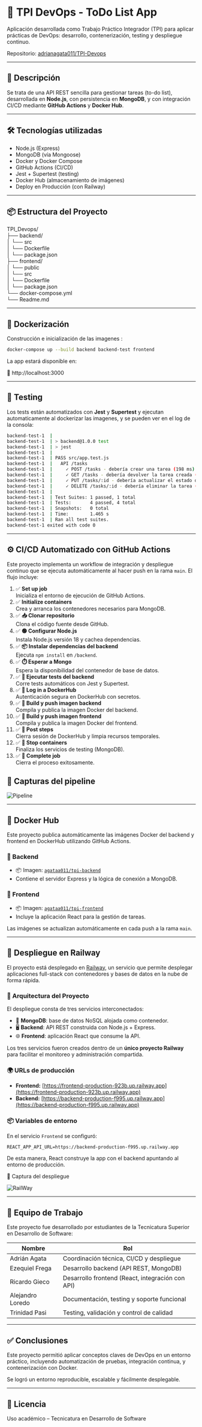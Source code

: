 # 📝 TPI DevOps - ToDo List App

Aplicación desarrollada como Trabajo Práctico Integrador (TPI) para aplicar prácticas de DevOps: desarrollo, contenerización, testing y despliegue continuo.

Repositorio: [adrianagata011/TPI-Devops](https://github.com/adrianagata011/TPI-Devops)

---

## 🚀 Descripción

Se trata de una API REST sencilla para gestionar tareas (to-do list), desarrollada en **Node.js**, con persistencia en **MongoDB**, y con integración CI/CD mediante **GitHub Actions** y **Docker Hub**.

---

## 🛠️ Tecnologías utilizadas

- Node.js (Express)
- MongoDB (vía Mongoose)
- Docker y Docker Compose
- GitHub Actions (CI/CD)
- Jest + Supertest (testing)
- Docker Hub (almacenamiento de imágenes)
- Deploy en Producción (con Railway)

---

## 📦 Estructura del Proyecto

TPI_Devops/<br>
├── backend/<br>
│ └── src<br>
│ └── Dockerfile<br>
│ └── package.json<br>
├── frontend/<br>
│ └── public<br>
│ └── src<br>
│ └── Dockerfile<br>
│ └── package.json<br>
└── docker-compose.yml<br>
└── Readme.md<br>

---

## 🐳 Dockerización

Construcción e inicialización de las imagenes :

```bash
docker-compose up --build backend backend-test frontend
```
La app estará disponible en:

📍 http://localhost:3000

---

## 🧪 Testing

Los tests están automatizados con **Jest** y **Supertest** y ejecutan automaticamente al dockerizar las imagenes, y se pueden ver en el log de la consola:

```bash
backend-test-1  |
backend-test-1  | > backend@1.0.0 test
backend-test-1  | > jest
backend-test-1  |
backend-test-1  | PASS src/app.test.js
backend-test-1  |   API /tasks
backend-test-1  |     ✓ POST /tasks - debería crear una tarea (198 ms)
backend-test-1  |     ✓ GET /tasks - debería devolver la tarea creada (26 ms)
backend-test-1  |     ✓ PUT /tasks/:id - debería actualizar el estado done (24 ms)
backend-test-1  |     ✓ DELETE /tasks/:id - debería eliminar la tarea (10 ms)
backend-test-1  |
backend-test-1  | Test Suites: 1 passed, 1 total
backend-test-1  | Tests:       4 passed, 4 total
backend-test-1  | Snapshots:   0 total
backend-test-1  | Time:        1.465 s
backend-test-1  | Ran all test suites.
backend-test-1 exited with code 0
```

---

## ⚙️ CI/CD Automatizado con GitHub Actions

Este proyecto implementa un workflow de integración y despliegue continuo que se ejecuta automáticamente al hacer push en la rama `main`. El flujo incluye:

1. ✅ **Set up job**  
   Inicializa el entorno de ejecución de GitHub Actions.
2. ✅ **Initialize containers**  
   Crea y arranca los contenedores necesarios para MongoDB.
3. ✅ **📥 Clonar repositorio**  
   Clona el código fuente desde GitHub.
4. ✅ **🟢 Configurar Node.js**  
   Instala Node.js versión 18 y cachea dependencias.
5. ✅ **📦 Instalar dependencias del backend**  
   Ejecuta `npm install` en `/backend`.
6. ✅ **⏱️ Esperar a Mongo**  
   Espera la disponibilidad del contenedor de base de datos.
7. ✅ **🧪 Ejecutar tests del backend**  
   Corre tests automáticos con Jest y Supertest.
8. ✅ **🔐 Log in a DockerHub**  
   Autenticación segura en DockerHub con secretos.
9. ✅ **🐳 Build y push imagen backend**  
   Compila y publica la imagen Docker del backend.
10. ✅ **🐳 Build y push imagen frontend**  
    Compila y publica la imagen Docker del frontend.
11. ✅ **🧹 Post steps**  
    Cierra sesión de DockerHub y limpia recursos temporales.
12. ✅ **🛑 Stop containers**  
    Finaliza los servicios de testing (MongoDB).
13. ✅ **🏁 Complete job**  
    Cierra el proceso exitosamente.

## 📸 Capturas del pipeline

![Pipeline](img/Captura-Pipeline.jpg)

---

## 🐳 Docker Hub

Este proyecto publica automáticamente las imágenes Docker del backend y frontend en DockerHub utilizando GitHub Actions.

### 🔹 Backend

- 📦 Imagen: [`agataa011/tpi-backend`](https://hub.docker.com/r/agataa011/tpi-backend)
- Contiene el servidor Express y la lógica de conexión a MongoDB.

### 🔹 Frontend

- 📦 Imagen: [`agataa011/tpi-frontend`](https://hub.docker.com/r/agataa011/tpi-frontend)
- Incluye la aplicación React para la gestión de tareas.

Las imágenes se actualizan automáticamente en cada push a la rama `main`.

---

## 🚀 Despliegue en Railway

El proyecto está desplegado en [Railway](https://railway.app/), un servicio que permite desplegar aplicaciones full-stack con contenedores y bases de datos en la nube de forma rápida.

### 🔧 Arquitectura del Proyecto

El despliegue consta de tres servicios interconectados:

- 🧠 **MongoDB**: base de datos NoSQL alojada como contenedor.
- 🖥️ **Backend**: API REST construida con Node.js + Express.
- 🌐 **Frontend**: aplicación React que consume la API.

Los tres servicios fueron creados dentro de un **único proyecto Railway** para facilitar el monitoreo y administración compartida.

### 🌍 URLs de producción

- **Frontend:** [https://frontend-production-923b.up.railway.app](https://frontend-production-923b.up.railway.app)
- **Backend:** [https://backend-production-f995.up.railway.app](https://backend-production-f995.up.railway.app)

### 📦 Variables de entorno

En el servicio `Frontend` se configuró:

```env
REACT_APP_API_URL=https://backend-production-f995.up.railway.app
```

De esta manera, React construye la app con el backend apuntando al entorno de producción.

📸 Captura del despliegue

![RailWay](img/Capura-RailWay.jpg)

---

## 👥 Equipo de Trabajo

Este proyecto fue desarrollado por estudiantes de la Tecnicatura Superior en Desarrollo de Software:

| Nombre              | Rol                       |
|---------------------|---------------------------|
| Adrián Agata        | Coordinación técnica, CI/CD y despliegue |
| Ezequiel Frega      | Desarrollo backend (API REST, MongoDB) |
| Ricardo Gieco       | Desarrollo frontend (React, integración con API) |
| Alejandro Loredo    | Documentación, testing y soporte funcional |
| Trinidad Pasi       | Testing, validación y control de calidad |

---

## ✅ Conclusiones

Este proyecto permitió aplicar conceptos claves de DevOps en un entorno práctico, incluyendo automatización de pruebas, integración continua, y contenerización con Docker.

Se logró un entorno reproducible, escalable y fácilmente desplegable.

---

## 📄 Licencia
Uso académico – Tecnicatura en Desarrollo de Software